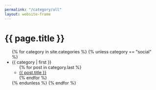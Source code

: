 ```yaml
---
permalink: "/category/all"
layout: website-frame
---
```

<h1>{{ page.title }}</h1>
<!-- <ul class="posts">
  {% for post in site.posts %}
    {% unless post.category[0] == "social" %}
    <li>
      <span> {{ post.date | date_to_string }} » {{ post.categories[0] | to_string }} </span> 
        » <a href="{{ post.url }}" title="{{ post.title }}">{{ post.title }}</a>
        {% include read-time.html content=post.content %}
        (
        <span class="tags">
          {% assign sortedCategories = post.categories | sort %}
          {% for category in sortedCategories %}
              <span class="tag">
                  <a href="/category/{{ category }}">#{{ category }}</a>
              </span>
          {% endfor %}
        </span>
        )
    </li>
    {% endunless %}
  {% endfor %}
</ul> -->

<ul class="posts">
{% for category in site.categories %}
    {% unless category == "social" %}
    <li><a name="{{ category | first }}">{{ category | first }}</a>
      <ul>
      {% for post in category.last %}
        <li><a href="{{ post.url }}">{{ post.title }}</a></li>
      {% endfor %}
      </ul>
    </li>
    {% endunless %}
{% endfor %}

</ul>
